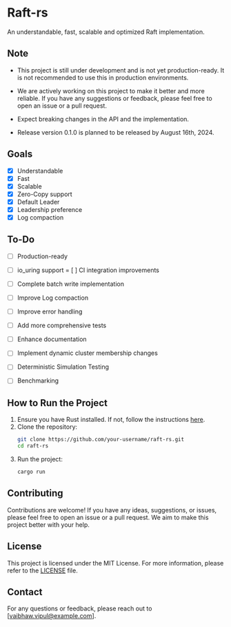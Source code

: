 # Raft-rs
An understandable, fast, scalable and optimized Raft implementation. 

## Note
- This project is still under development and is not yet production-ready. It is not recommended to use this in production environments.

- We are actively working on this project to make it better and more reliable. If you have any suggestions or feedback, please feel free to open an issue or a pull request.

- Expect breaking changes in the API and the implementation.

- Release version 0.1.0 is planned to be released by August 16th, 2024.

## Goals
- [x] Understandable
- [x] Fast
- [x] Scalable
- [x] Zero-Copy support
- [x] Default Leader 
- [x] Leadership preference
- [x] Log compaction

## To-Do
- [ ] Production-ready
- [ ] io_uring support
= [ ] CI integration improvements
- [ ] Complete batch write implementation
- [ ] Improve Log compaction
- [ ] Improve error handling
- [ ] Add more comprehensive tests
- [ ] Enhance documentation
- [ ] Implement dynamic cluster membership changes
- [ ] Deterministic Simulation Testing
- [ ] Benchmarking 


## How to Run the Project
1. Ensure you have Rust installed. If not, follow the instructions [here](https://www.rust-lang.org/tools/install).
2. Clone the repository:
   ```sh
   git clone https://github.com/your-username/raft-rs.git
   cd raft-rs
   ```
3. Run the project:
   ```sh
   cargo run
   ```

## Contributing
Contributions are welcome! If you have any ideas, suggestions, or issues, please feel free to open an issue or a pull request. We aim to make this project better with your help.

## License
This project is licensed under the MIT License. For more information, please refer to the [LICENSE](LICENSE) file.

## Contact
For any questions or feedback, please reach out to [vaibhaw.vipul@example.com].
